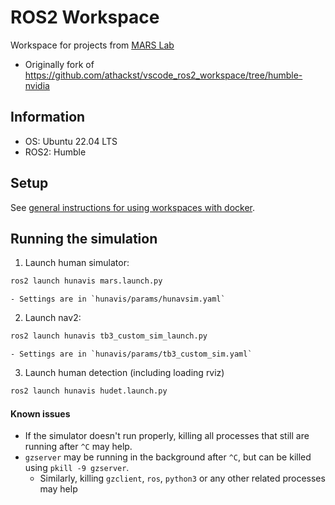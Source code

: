 # ROS2 Workspace
Workspace for projects from [MARS Lab](https://sfumars.com/)
- Originally fork of https://github.com/athackst/vscode_ros2_workspace/tree/humble-nvidia

## Information
- OS: Ubuntu 22.04 LTS 
- ROS2: Humble

## Setup
See [general instructions for using workspaces with docker](https://github.com/SFU-MARS/ros2_tutorial/wiki/Building-and-using-the-dev-container).

## Running the simulation
1. Launch human simulator: 

```bash
ros2 launch hunavis mars.launch.py
```
    - Settings are in `hunavis/params/hunavsim.yaml`

2. Launch nav2: 

```bash
ros2 launch hunavis tb3_custom_sim_launch.py
```

    - Settings are in `hunavis/params/tb3_custom_sim.yaml`

3. Launch human detection (including loading rviz)

```bash
ros2 launch hunavis hudet.launch.py
```

#### Known issues
- If the simulator doesn't run properly, killing all processes that still are running after `^C` may help. 
- `gzserver` may be running in the background after `^C`, but can be killed using `pkill -9 gzserver`.
  - Similarly, killing `gzclient`, `ros`, `python3` or any other related processes may help